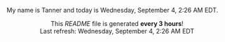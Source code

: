 My name is Tanner and today is Wednesday, September 4, 2:26 AM EDT.

<p align="center">This <i>README</i> file is generated <b>every 3 hours</b>!</br>Last refresh: Wednesday, September 4, 2:26 AM EDT<br /></p>
